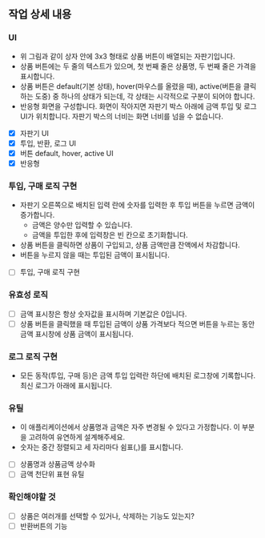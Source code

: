 ## 작업 상세 내용

### UI

- 위 그림과 같이 상자 안에 3x3 형태로 상품 버튼이 배열되는 자판기입니다.
- 상품 버튼에는 두 줄의 텍스트가 있으며, 첫 번째 줄은 상품명, 두 번째 줄은 가격을 표시합니다.
- 상품 버튼은 default(기본 상태), hover(마우스를 올렸을 때), active(버튼을 클릭하는 도중) 중 하나의 상태가 되는데, 각 상태는 시각적으로 구분이 되어야 합니다.
- 반응형 화면을 구성합니다.
  화면이 작아지면 자판기 박스 아래에 금액 투입 및 로그 UI가 위치합니다.
  자판기 박스의 너비는 화면 너비를 넘을 수 없습니다.

* [x] 자판기 UI
* [x] 투입, 반환, 로그 UI
* [x] 버튼 default, hover, active UI
* [x] 반응형

### 투입, 구매 로직 구현

- 자판기 오른쪽으로 배치된 입력 란에 숫자를 입력한 후 투입 버튼을 누르면 금액이 증가합니다.
  - 금액은 양수만 입력할 수 있습니다.
  - 금액을 투입한 후에 입력창은 빈 칸으로 초기화합니다.
- 상품 버튼을 클릭하면 상품이 구입되고, 상품 금액만큼 잔액에서 차감합니다.
- 버튼을 누르지 않을 때는 투입된 금액이 표시됩니다.

* [ ] 투입, 구매 로직 구현

### 유효성 로직

- [ ] 금액 표시창은 항상 숫자값을 표시하며 기본값은 0입니다.
- [ ] 상품 버튼을 클릭했을 때 투입된 금액이 상품 가격보다 적으면 버튼을 누르는 동안 금액 표시창에 상품 금액이 표시됩니다.

### 로그 로직 구현

- 모든 동작(투입, 구매 등)은 금액 투입 입력란 하단에 배치된 로그창에 기록합니다. 최신 로그가 아래에 표시됩니다.

### 유틸

- 이 애플리케이션에서 상품명과 금액은 자주 변경될 수 있다고 가정합니다. 이 부분을 고려하여 유연하게 설계해주세요.
- 숫자는 중간 정렬되고 세 자리마다 쉼표(,)를 표시합니다.

* [ ] 상품명과 상품금액 상수화
* [ ] 금액 천단위 표현 유틸

### 확인해야할 것

- [ ] 상품은 여러개를 선택할 수 있거나, 삭제하는 기능도 있는지?
- [ ] 반환버튼의 기능
